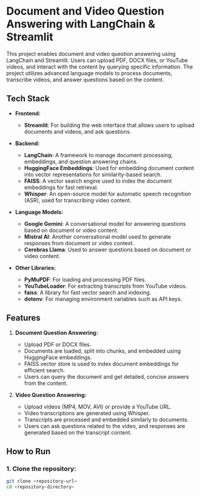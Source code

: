 # Document and Video Question Answering with LangChain & Streamlit

This project enables document and video question answering using LangChain and Streamlit. Users can upload PDF, DOCX files, or YouTube videos, and interact with the content by querying specific information. The project utilizes advanced language models to process documents, transcribe videos, and answer questions based on the content.

## Tech Stack

- **Frontend:**
  - **Streamlit**: For building the web interface that allows users to upload documents and videos, and ask questions.
  
- **Backend:**
  - **LangChain**: A framework to manage document processing, embeddings, and question answering chains.
  - **HuggingFace Embeddings**: Used for embedding document content into vector representations for similarity-based search.
  - **FAISS**: A vector search engine used to index the document embeddings for fast retrieval.
  - **Whisper**: An open-source model for automatic speech recognition (ASR), used for transcribing video content.
  
- **Language Models:**
  - **Google Gemini**: A conversational model for answering questions based on document or video content.
  - **Mistral AI**: Another conversational model used to generate responses from document or video context.
  - **Cerebras Llama**: Used to answer questions based on document or video content.
  
- **Other Libraries:**
  - **PyMuPDF**: For loading and processing PDF files.
  - **YouTubeLoader**: For extracting transcripts from YouTube videos.
  - **faiss**: A library for fast vector search and indexing.
  - **dotenv**: For managing environment variables such as API keys.

## Features

1. **Document Question Answering:**
   - Upload PDF or DOCX files.
   - Documents are loaded, split into chunks, and embedded using HuggingFace embeddings.
   - FAISS vector store is used to index document embeddings for efficient search.
   - Users can query the document and get detailed, concise answers from the content.

2. **Video Question Answering:**
   - Upload videos (MP4, MOV, AVI) or provide a YouTube URL.
   - Video transcriptions are generated using Whisper.
   - Transcripts are processed and embedded similarly to documents.
   - Users can ask questions related to the video, and responses are generated based on the transcript content.

## How to Run

### 1. Clone the repository:
```bash
git clone <repository-url>
cd <repository-directory>
